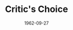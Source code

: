 ---
title: Critic's Choice
date: 1962-09-27
closing_date: 1962-10-06
layout: productions
featured_image: 
image_caption:
image_credit:
playbill:
category:
Theatre: Theatre Jacksonville
Venue: Little Theatre
cast:
  Parker Ballantine: Roby Robson
  Angela Ballantine: Sabina Meyer
  John Ballantine: George Turbow
  Dion Kapakos: Jack Brawley
  Essie: Mary Frances Thornhill
  Charlotte Orr: Pat Eyster
  Ivy London: Thelma Mayerson
crew:
  Director: George Ballis
  Set Designer: Ben Jones
  Scenic Art Work: Bob Krell
  Technical Director: Pete House
  Lighting Designer: Chase Ambler
  Stage Manager: A. Ira Fink
  Lighting: 
    - Peggy Miller
    - Danny Henson
  Sound: 
    - Marge Rocca
    - Madge Bruner
  Costumes: Frank Ridge
  Properties: 
    - Helen Cochran
    - Bill Thornton
    - Ailene Crippen 
    - Esther Barnes
    - Mary Frances Thornhill
    - Jean Charles
    - Doris Thornhill
    - Ellen Black
    - Linda Simmons
    - Ed Poole
  Make-Up: 
    - Marion Conner
    - Helen Nehl
    - Doris Hindin
    - Beverly Fink
  Contruction and Painting: 
    - Ellen Black
    - Gladys Dale
    - Peggy Miller
    - Larry Aiken
    - Danny Henson
    - Eula Walters
    - Margaret Mahler
    - Pete House
    - Joanne House
    - D.E. Wimer
external_links:
---